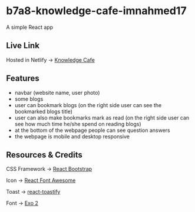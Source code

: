 # b7a8-knowledge-cafe-imnahmed17
A simple React app

## Live Link
Hosted in Netlify -> [Knowledge Cafe](https://resilient-concha-b2fb63.netlify.app/)

## Features
* navbar (website name, user photo)
* some blogs
* user can bookmark blogs (on the right side user can see the bookmarked blogs title)
* user can also make bookmarks mark as read (on the right side user can see how much time he/she spend on reading blogs)
* at the bottom of the webpage people can see question answers
* the webpage is mobile and desktop responsive

## Resources & Credits
CSS Framework -> [React Bootstrap](https://react-bootstrap.github.io/getting-started/introduction)

Icon -> [React Font Awesome](https://fontawesome.com/v5/docs/web/use-with/react)

Toast -> [react-toastify](https://www.npmjs.com/package/react-toastify)

Font -> [Exo 2](https://fonts.google.com/specimen/Exo+2)
